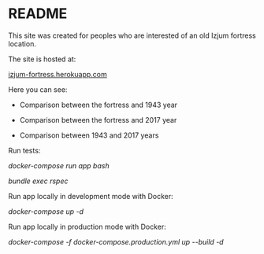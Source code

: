 # README

This site was created for peoples who are interested of an old Izjum fortress location.

The site is hosted at:

[izjum-fortress.herokuapp.com](https://izjum-fortress.herokuapp.com "izjum-fortress.herokuapp.com")
 
Here you can see:

* Comparison between the fortress and 1943 year

* Comparison between the fortress and 2017 year

* Comparison between 1943 and 2017 years

Run tests:

_docker-compose run app bash_

_bundle exec rspec_

Run app locally in development mode with Docker:

_docker-compose up -d_

Run app locally in production mode with Docker:

_docker-compose -f docker-compose.production.yml up --build -d_

